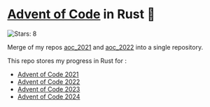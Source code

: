 # [Advent of Code](https://adventofcode.com) in Rust 🦀

![Stars: 8](https://img.shields.io/badge/Stars-32%20%20⭐-darkorchid)



Merge of my repos [aoc_2021](https://github.com/Ludorg/aoc_2021_rs) and [aoc_2022](https://github.com/Ludorg/aoc_2022_rs) into a single repository.

This repo stores my progress in Rust for :
- [Advent of Code 2021](./2021)
- [Advent of Code 2022](./2022)
- [Advent of Code 2023](./2023)
- [Advent of Code 2024](./2024)
